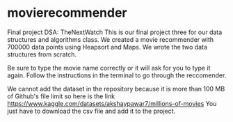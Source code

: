 # movierecommender
Final project DSA: TheNextWatch
This is our final project three for our data structures and algorithms class. 
We created a movie recommender with 700000 data points using Heapsort and Maps. We wrote the two data structures from scratch.

Be sure to type the movie name correctly or it will ask for you to type it again. 
Follow the instructions in the terminal to go through the reccomender. 


We cannot add the dataset in the repository because it is more than 100 MB of Github's file limit so here is the link
https://www.kaggle.com/datasets/akshaypawar7/millions-of-movies
You just have to download the csv file and add it to the project.
